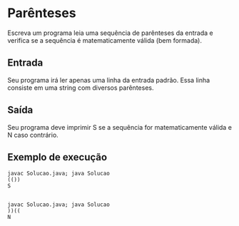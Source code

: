 # Parênteses

Escreva um programa leia uma sequência de parênteses da entrada e verifica se a sequência é matematicamente válida (bem formada).

## Entrada

Seu programa irá ler apenas uma linha da entrada padrão. Essa linha consiste em uma string com diversos parênteses.

## Saída

Seu programa deve imprimir S se a sequência for matematicamente válida e N caso contrário.

## Exemplo de execução

	javac Solucao.java; java Solucao
	(())
	S
	
	
	javac Solucao.java; java Solucao
	))((
	N